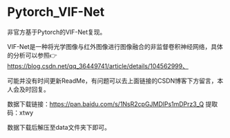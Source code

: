 # Pytorch_VIF-Net
非官方基于Pytorch的VIF-Net复现。

VIF-Net是一种将光学图像与红外图像进行图像融合的非监督卷积神经网络，具体的分析可以参照👉https://blog.csdn.net/qq_36449741/article/details/104562999、

可能并没有时间更新ReadMe，有问题可以去上面链接的CSDN博客下方留言，本人会及时回复。

数据下载链接：https://pan.baidu.com/s/1NsR2cpGJMDlPs1mDPrz3_Q 
提取码：xtwy

数据下载后解压至data文件夹下即可。
